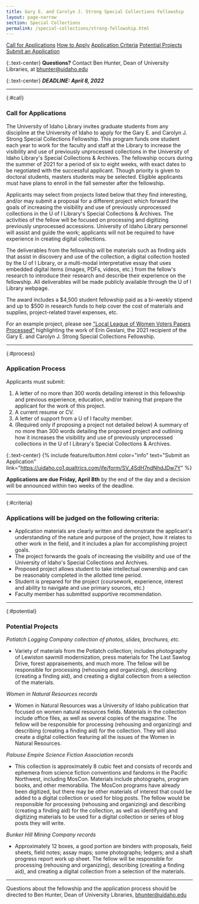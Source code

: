 ```yaml
---
title: Gary E. and Carolyn J. Strong Special Collections Fellowship
layout: page-narrow
section: Special Collections
permalink: /special-collections/strong-fellowship.html
---
```


<div class="text-center mb-2 pt-3">
    <a href="#call" class="btn btn-secondary btn-sm my-2 mx-1">Call for Applications</a>
    <a href="#process" class="btn btn-secondary btn-sm my-2 mx-1">How to Apply</a>
    <a href="#criteria" class="btn btn-secondary btn-sm my-2 mx-1">Application Criteria</a>
    <a href="#potential" class="btn btn-secondary btn-sm my-2 mx-1">Potential Projects</a>
    <a href="https://uidaho.co1.qualtrics.com/jfe/form/SV_5sFwZAyOSK7FuHY" class="btn btn-info my-2 mx-1">
    <span class="fas fa-edit"></span> Submit an Application</a>
</div>

{:.text-center}
**Questions?** Contact Ben Hunter, Dean of University Libraries, at [bhunter@uidaho.edu](mailto:bhunter@uidaho.edu)

{:.text-center}
**_DEADLINE: April 8, 2022_**

---

{:#call}
### Call for Applications

The University of Idaho Library invites graduate students from any discipline at the University of Idaho to apply for the Gary E. and Carolyn J. Strong Special Collections Fellowship. This program funds one student each year to work for the faculty and staff at the Library to increase the visibility and use of previously unprocessed collections in the University of Idaho Library's Special Collections & Archives. The fellowship occurs during the summer of 2021 for a period of six to eight weeks, with exact dates to be negotiated with the successful applicant. Though priority is given to doctoral students, masters students may be selected. Eligible applicants must have plans to enroll in the fall semester after the fellowship.

Applicants may select from projects listed below that they find interesting, and/or may submit a proposal for a different project which forward the goals of increasing the visibility and use of previously unprocessed collections in the U of I Library's Special Collections & Archives. The activities of the fellow will be focused on processing and digitizing previously unprocessed accessions. University of Idaho Library personnel will assist and guide the work; applicants will not be required to have experience in creating digital collections. 

The deliverables from the fellowship will be materials such as finding aids that assist in discovery and use of the collection, a digital collection hosted by the U of I Library, or a multi-modal interpretative essay that uses embedded digital items (images, PDFs, videos, etc.) from the fellow's research to introduce their research and describe their experience on the fellowship. All deliverables will be made publicly available through the U of I Library webpage. 

The award includes a $4,500 student fellowship paid as a bi-weekly stipend and up to $500 in research funds to help cover the cost of materials and supplies, project-related travel expenses, etc. 

For an example project, please see ["Local League of Women Voters Papers Processed"](https://harvester.lib.uidaho.edu/posts/2021/07/03/erin-geslani-2021-strong-fellow.html) highlighting the work of Erin Geslani, the 2021 recipient of the Gary E. and Carolyn J. Strong Special Collections Fellowship.

---

{:#process}
### Application Process

Applicants must submit:
1. A letter of no more than 300 words detailing interest in this fellowship and previous experience, education, and/or training that prepare the applicant for the work of this project.
2. A current resume or CV.
3. A letter of support from a U of I faculty member.
4. (Required only if proposing a project not detailed below) A summary of no more than 300 words detailing the proposed project and outlining how it increases the visibility and use of previously unprocessed collections in the U of I Library's Special Collections & Archives.

{:.text-center}
{% include feature/button.html color="info" text="Submit an Application" link="https://uidaho.co1.qualtrics.com/jfe/form/SV_4SdH7ndNhdJDw7Y" %}

**Applications are due Friday, April 8th** by the end of the day and a decision will be announced within two weeks of the deadline.

---

{:#criteria}
### Applications will be judged on the following criteria:

- Application materials are clearly written and demonstrate the applicant's understanding of the nature and purpose of the project, how it relates to other work in the field, and it includes a plan for accomplishing project goals.
- The project forwards the goals of increasing the visibility and use of the University of Idaho's Special Collections and Archives.
- Proposed project allows student to take intellectual ownership and can be reasonably completed in the allotted time period.
- Student is prepared for the project (coursework, experience, interest and ability to navigate and use primary sources, etc.)
- Faculty member has submitted supportive recommendation.

---

{:#potential}
### Potential Projects

*Potlatch Logging Company collection of photos, slides, brochures, etc.*
- Variety of materials from the Potlatch collection; includes photography of Lewiston sawmill modernization, press materials for The Last Sawlog Drive, forest appraisements, and much more. The fellow will be responsible for processing (rehousing and organizing), describing (creating a finding aid), and creating a digital collection from a selection of the materials.

*Women in Natural Resources records*
- Women in Natural Resources was a University of Idaho publication that focused on women natural resources fields. Materials in the collection include office files, as well as several copies of the magazine. The fellow will be responsible for processing (rehousing and organizing) and describing (creating a finding aid) for the collection. They will also create a digital collection featuring all the issues of the Women in Natural Resources.

*Palouse Empire Science Fiction Association records*
- This collection is approximately 8 cubic feet and consists of records and ephemera from science fiction conventions and fandoms in the Pacific Northwest, including MosCon. Materials include photographs, program books, and other memorabilia. The MosCon programs have already been digitized, but there may be other materials of interest that could be added to a digital collection or used for blog posts. The fellow would be responsible for processing (rehousing and organizing) and describing (creating a finding aid) for the collection, as well as identifying and digitizing materials to be used for a digital collection or series of blog posts they will write.

*Bunker Hill Mining Company records*
- Approximately 12 boxes, a good portion are binders with proposals, field sheets, field notes; assay maps; some photographs; ledgers; and a shaft progress report work up sheet. The fellow will be responsible for processing (rehousing and organizing), describing (creating a finding aid), and creating a digital collection from a selection of the materials.

---

Questions about the fellowship and the application process should be directed to Ben Hunter, Dean of University Libraries, [bhunter@uidaho.edu](mailto:bhunter@uidaho.edu)

